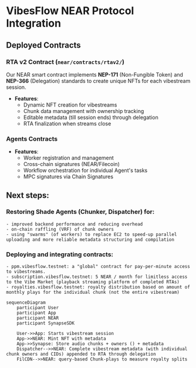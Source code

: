 # VibesFlow NEAR Protocol Integration

## Deployed Contracts

### RTA v2 Contract (`near/contracts/rtav2/`)

Our NEAR smart contract implements **NEP-171** (Non-Fungible Token) and **NEP-366** (Delegation) standards to create unique NFTs for each vibestream session.

- **Features**:
  - Dynamic NFT creation for vibestreams
  - Chunk data management with ownership tracking
  - Editable metadata (till session ends) through delegation
  - RTA finalization when streams close


### Agents Contracts
- **Features**:
  - Worker registration and management
  - Cross-chain signatures (NEAR/Filecoin)
  - Workflow orchestration for individual Agent's tasks
  - MPC signatures via Chain Signatures


## Next steps:

### Restoring Shade Agents (Chunker, Dispatcher) for:
    - improved backend performance and reducing overhead 
    - on-chain raffling (VRF) of chunk owners
    - using "swarms" (of workers) to replace EC2 to speed-up parallel uploading and more reliable metadata structuring and compilation

### Deploying and integrating contracts:
    - ppm.vibesflow.testnet: a "global" contract for pay-per-minute access to vibestreams.
    - subscription.vibesflow.testnet: 5 NEAR / month for limitless access to the Vibe Market (playback streaming platform of completed RTAs)
    - royalties.vibesflow.testnet: royalty distribution based on amount of monthly plays for the individual chunk (not the entire vibestream)


```mermaid
sequenceDiagram
    participant User
    participant App
    participant NEAR
    participant SynapseSDK
    
    User->>App: Starts vibestream session
    App->>NEAR: Mint NFT with metadata
    App->>Synapse: Store audio chunks + owners () + metadata
    Dispatcher-->>NEAR: Complete vibestream metadata (with individual chunk owners and CIDs) appended to RTA through delegation
    FilCDN-->>NEAR: query-based Chunk-plays to measure royalty splits
```